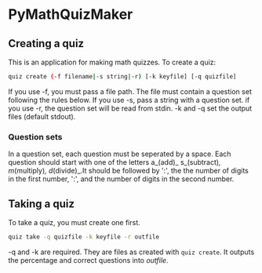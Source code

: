 # PyMathQuizMaker

## Creating a quiz
This is an application for making math quizzes. 
To create a quiz:
```bash
quiz create (-f filename|-s string|-r) [-k keyfile] [-q quizfile]
```
If you use -f, you must pass a file path. The file must contain a question set following the rules below.
If you use -s, pass a string with a question set.
if you use -r, the question set will be read from stdin.
-k and -q set the output files (default stdout).
### Question sets
In a question set, each question must be seperated by a space. Each question should start with one of the letters a_(add)_ s_(subtract)_, m_(multiply)_, d_(divide)_.It should be followed by ':', the the number of digits in the first number, ':', and the number of digits in the second number.

## Taking a quiz
To take a quiz, you must create one first.
```bash
quiz take -q quizfile -k keyfile -r outfile
```
-q and -k are required. They are files as created with ```quiz create```.
It outputs the percentage and correct questions into _outfile_.
